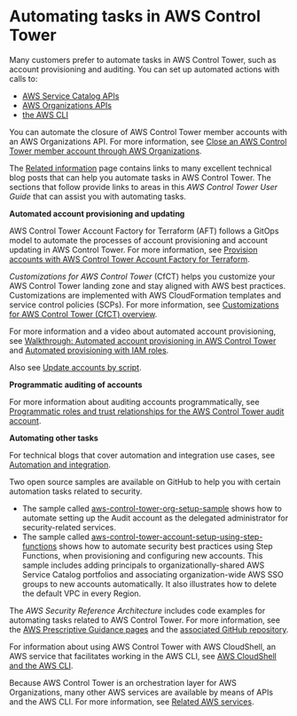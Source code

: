 # Automating tasks in AWS Control Tower<a name="automating-tasks"></a>

Many customers prefer to automate tasks in AWS Control Tower, such as account provisioning and auditing\. You can set up automated actions with calls to: 
+ [AWS Service Catalog APIs](https://docs.aws.amazon.com/servicecatalog/latest/dg/service-catalog-api-overview.html) 
+ [AWS Organizations APIs](https://docs.aws.amazon.com/organizations/latest/APIReference/Welcome.html)
+ [the AWS CLI](https://docs.aws.amazon.com/cli/latest/reference/servicecatalog/index.html)

You can automate the closure of AWS Control Tower member accounts with an AWS Organizations API\. For more information, see [Close an AWS Control Tower member account through AWS Organizations](delete-account.md#close-account-with-orgs-api)\.

The [Related information](related-information.md) page contains links to many excellent technical blog posts that can help you automate tasks in AWS Control Tower\. The sections that follow provide links to areas in this *AWS Control Tower User Guide* that can assist you with automating tasks\.

**Automated account provisioning and updating**

AWS Control Tower Account Factory for Terraform \(AFT\) follows a GitOps model to automate the processes of account provisioning and account updating in AWS Control Tower\. For more information, see [Provision accounts with AWS Control Tower Account Factory for Terraform](taf-account-provisioning.md)\.

*Customizations for AWS Control Tower* \(CfCT\) helps you customize your AWS Control Tower landing zone and stay aligned with AWS best practices\. Customizations are implemented with AWS CloudFormation templates and service control policies \(SCPs\)\. For more information, see [Customizations for AWS Control Tower \(CfCT\) overview](cfct-overview.md)\.

For more information and a video about automated account provisioning, see [Walkthrough: Automated account provisioning in AWS Control Tower](https://docs.aws.amazon.com/controltower/latest/userguide/automated-provisioning-walkthrough.html) and [Automated provisioning with IAM roles](https://docs.aws.amazon.com/controltower/latest/userguide/roles-how.html#automated-provisioning)\.

Also see [Update accounts by script](https://docs.aws.amazon.com/controltower/latest/userguide/configuration-updates.html#update-accounts-by-script)\.

**Programmatic auditing of accounts**

For more information about auditing accounts programmatically, see [Programmatic roles and trust relationships for the AWS Control Tower audit account](https://docs.aws.amazon.com/controltower/latest/userguide/roles-how.html#stacksets-and-roles)\.

**Automating other tasks**

For technical blogs that cover automation and integration use cases, see [Automation and integration](https://docs.aws.amazon.com/controltower/latest/userguide/related-information.html#automation-and-integration)\.

Two open source samples are available on GitHub to help you with certain automation tasks related to security\.
+ The sample called [aws\-control\-tower\-org\-setup\-sample](https://github.com/aws-samples/aws-control-tower-org-setup-sample) shows how to automate setting up the Audit account as the delegated administrator for security\-related services\.
+ The sample called [aws\-control\-tower\-account\-setup\-using\-step\-functions](https://github.com/aws-samples/aws-control-tower-account-setup-using-step-functions) shows how to automate security best practices using Step Functions, when provisioning and configuring new accounts\. This sample includes adding principals to organizationally\-shared AWS Service Catalog portfolios and associating organization\-wide AWS SSO groups to new accounts automatically\. It also illustrates how to delete the default VPC in every Region\.

The *AWS Security Reference Architecture* includes code examples for automating tasks related to AWS Control Tower\. For more information, see the [AWS Prescriptive Guidance pages](https://docs.aws.amazon.com/prescriptive-guidance/latest/security-reference-architecture/welcome.html) and the [associated GitHub repository](https://github.com/aws-samples/aws-security-reference-architecture-examples/tree/main/aws_sra_examples)\.

For information about using AWS Control Tower with AWS CloudShell, an AWS service that facilitates working in the AWS CLI, see [AWS CloudShell and the AWS CLI](https://docs.aws.amazon.com/controltower/latest/userguide/using-aws-with-cloudshell.html)\.

Because AWS Control Tower is an orchestration layer for AWS Organizations, many other AWS services are available by means of APIs and the AWS CLI\. For more information, see [Related AWS services](https://docs.aws.amazon.com/controltower/latest/userguide/related-information.html#related-aws-services)\.